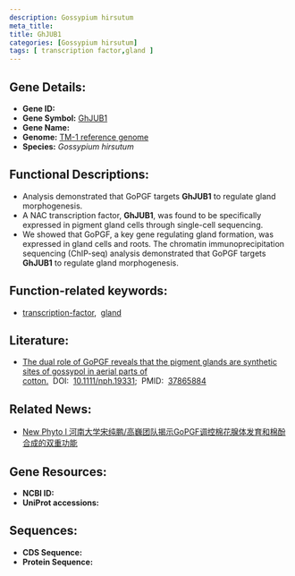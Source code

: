 ```yaml
---
description: Gossypium hirsutum
meta_title:
title: GhJUB1
categories: [Gossypium hirsutum]
tags: [ transcription factor,gland ]
---
```


## Gene Details:
- **Gene ID:**	[]()
- **Gene Symbol:** <u>GhJUB1</u>
- **Gene Name:** 
- **Genome:** [TM-1 reference genome]()
- **Species:** *Gossypium hirsutum*

## Functional Descriptions:
   - Analysis demonstrated that GoPGF targets **GhJUB1** to regulate gland morphogenesis.
   - A NAC transcription factor, **GhJUB1**, was found to be specifically expressed in pigment gland cells through single-cell sequencing.
   - We showed that GoPGF, a key gene regulating gland formation, was expressed in gland cells and roots. The chromatin immunoprecipitation sequencing (ChIP-seq) analysis demonstrated that GoPGF targets **GhJUB1** to regulate gland morphogenesis.

## Function-related keywords:
   - [transcription-factor](/tags/transcription-factor/),&nbsp;&nbsp;[gland](/tags/gland/)

## Literature:
   - [The dual role of GoPGF reveals that the pigment glands are synthetic sites of gossypol in aerial parts of cotton.]( https://nph.onlinelibrary.wiley.com/doi/full/10.1111/nph.19331)&nbsp;&nbsp;DOI:&nbsp;&nbsp;[10.1111/nph.19331](https://nph.onlinelibrary.wiley.com/doi/full/10.1111/nph.19331);&nbsp;&nbsp;PMID:&nbsp;&nbsp;[37865884](https://pubmed.ncbi.nlm.nih.gov/37865884/)

## Related News:
   - [New Phyto l 河南大学宋纯鹏/高巍团队揭示GoPGF调控棉花腺体发育和棉酚合成的双重功能](https://mp.weixin.qq.com/s?__biz=Mzg3MDEwNDEyMg==&mid=2247558226&idx=2&sn=f05625af5574d7ff94ac082d784b535c&chksm=ce914907f9e6c01155d4b854e53f74b40cc5c2004a8f3c20525983f664c10c3800caf35308aa&scene=27#wechat_redirect)

## Gene Resources:
- **NCBI ID:**  [](https://www.ncbi.nlm.nih.gov/gene/?term=)
- **UniProt accessions:** [](https://www.uniprot.org/uniprotkb//entry)



## Sequences:
- **CDS Sequence:**
- **Protein Sequence:**
